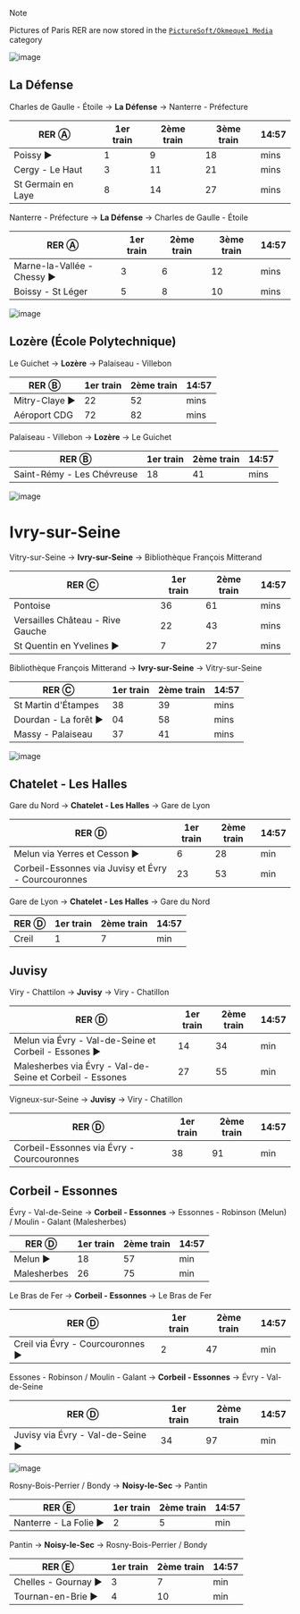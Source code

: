 > [!NOTE]
> Pictures of Paris RER are now stored in the [`PictureSoft/Okmeque1 Media`](https://github.com/GamerSoft24/Software/tree/Main/PictureSoft/Okmeque1%20Media) category

![image](https://github.com/user-attachments/assets/3db72f8b-8688-4720-92ea-57a6c69f5769)

## La Défense

Charles de Gaulle - Étoile → **La Défense** → Nanterre - Préfecture

| RER Ⓐ              | 1er train | 2ème train | 3ème train | 14:57 |
|--------------------|-----------|------------|------------|-------|
| Poissy             ►| 1         | 9          | 18         | mins  |
| Cergy - Le Haut    | 3         | 11         | 21         | mins  |
| St Germain en Laye | 8         | 14         | 27         | mins  |

Nanterre - Préfecture → **La Défense** → Charles de Gaulle - Étoile

| RER Ⓐ                    | 1er train | 2ème train | 3ème train | 14:57 |
|--------------------------|-----------|------------|------------|-------|
| Marne-la-Vallée - Chessy ►| 3         | 6          | 12         | mins  |
| Boissy - St Léger         | 5         | 8          | 10         | mins  |

![image](https://github.com/user-attachments/assets/926dcf15-e6ea-4efa-a858-159f8abf0007)

## Lozère (École Polytechnique)

Le Guichet → **Lozère** → Palaiseau - Villebon

| RER Ⓑ        | 1er train | 2ème train | 14:57 |
|--------------|-----------|------------|-------|
| Mitry-Claye  ►| 22        | 52         | mins  |
| Aéroport CDG | 72        | 82         | mins  |

Palaiseau - Villebon → **Lozère** → Le Guichet

| RER Ⓑ                      | 1er train | 2ème train | 14:57 |
|----------------------------|-----------|------------|-------|
| Saint-Rémy - Les Chévreuse | 18        | 41         | mins  |

![image](https://github.com/user-attachments/assets/14b395f7-f607-497f-a90f-568e33bc9e11)

# Ivry-sur-Seine

Vitry-sur-Seine → **Ivry-sur-Seine** → Bibliothèque François Mitterand

| RER Ⓒ        | 1er train | 2ème train | 14:57 |
|--------------|-----------|------------|-------|
| Pontoise | 36        | 61         | mins  |
| Versailles Château - Rive Gauche | 22        | 43         | mins  |
| St Quentin en Yvelines  ►| 7        | 27         | mins  |

Bibliothèque François Mitterand →  **Ivry-sur-Seine** → Vitry-sur-Seine

| RER Ⓒ        | 1er train | 2ème train | 14:57 |
|--------------|-----------|------------|-------|
| St Martin d'Étampes | 38        | 39         | mins  |
| Dourdan - La forêt ►| 04        | 58         | mins  |
| Massy - Palaiseau  | 37        | 41         | mins  |

![image](https://github.com/user-attachments/assets/2001103b-b432-409d-85d5-07b6d2b38612)

## Chatelet - Les Halles

Gare du Nord → **Chatelet - Les Halles** → Gare de Lyon

| RER Ⓓ                                    | 1er train | 2ème train | 14:57 |
|--------------------------------------|-----------|------------|-------|
| Melun via Yerres et Cesson           ►| 6         | 28         | min   |
| Corbeil-Essonnes via Juvisy et Évry - Courcouronnes                    | 23        | 53         | min   |

Gare de Lyon → **Chatelet - Les Halles** → Gare du Nord

| RER Ⓓ                                    | 1er train | 2ème train | 14:57 |
|--------------------------------------|-----------|------------|-------|
| Creil           | 1         | 7         | min   |

## Juvisy

Viry - Chattilon → **Juvisy** → Viry - Chatillon

| RER Ⓓ                                    | 1er train | 2ème train | 14:57 |
|--------------------------------------|-----------|------------|-------|
| Melun via Évry - Val-de-Seine et Corbeil - Essones ►| 14        | 34         | min   |
| Malesherbes via Évry - Val-de-Seine et Corbeil - Essones                       | 27        | 55         | min   |

Vigneux-sur-Seine → **Juvisy** → Viry - Chatillon

| RER Ⓓ                                    | 1er train | 2ème train | 14:57 |
|--------------------------------------|-----------|------------|-------|
| Corbeil-Essonnes via Évry - Courcouronnes                   | 38        | 91         | min   |

## Corbeil - Essonnes

Évry - Val-de-Seine → **Corbeil - Essonnes** → Essonnes - Robinson (Melun) / Moulin - Galant (Malesherbes)

| RER Ⓓ                                    | 1er train | 2ème train | 14:57 |
|--------------------------------------|-----------|------------|-------|
| Melun  ►| 18      | 57         | min   |
| Malesherbes                      | 26        | 75         | min   |

Le Bras de Fer → **Corbeil - Essonnes** → Le Bras de Fer

| RER Ⓓ                                    | 1er train | 2ème train | 14:57 |
|--------------------------------------|-----------|------------|-------|
| Creil via Évry - Courcouronnes                      ►| 2        | 47         | min   |


Essones - Robinson / Moulin - Galant → **Corbeil - Essonnes** → Évry - Val-de-Seine

| RER Ⓓ                                    | 1er train | 2ème train | 14:57 |
|--------------------------------------|-----------|------------|-------|
| Juvisy via Évry - Val-de-Seine                      ►| 34        | 97         | min   |

![image](https://github.com/user-attachments/assets/4493f035-b63b-4a09-8e74-1aa564e3fc53)

Rosny-Bois-Perrier / Bondy → **Noisy-le-Sec** → Pantin

| RER Ⓔ                                    | 1er train | 2ème train | 14:57 |
|--------------------------------------|-----------|------------|-------|
| Nanterre - La Folie                      ►| 2        | 5         | min   |

Pantin → **Noisy-le-Sec** → Rosny-Bois-Perrier / Bondy

| RER Ⓔ                                    | 1er train | 2ème train | 14:57 |
|--------------------------------------|-----------|------------|-------|
| Chelles - Gournay                      ►| 3        | 7         | min   |
| Tournan-en-Brie                      ►| 4        | 10         | min   |
